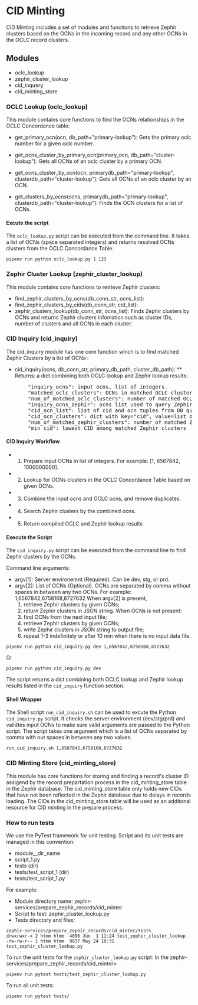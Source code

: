 # CID Minting 

CID Minting includes a set of modules and functions to retrieve Zephir clusters based on the OCNs in the incoming record and any other OCNs in the OCLC record clusters.

## Modules

* oclc_lookup
* zephir_cluster_lookup
* cid_inquery
* cid_minting_store
 
### OCLC Lookup (oclc_lookup)
This module contains core functions to find the OCNs relationships in the OCLC Concordance table:

* get_primary_ocn(ocn, db_path="primary-lookup"):
  Gets the primary oclc number for a given oclc number.

* get_ocns_cluster_by_primary_ocn(primary_ocn, db_path="cluster-lookup"):
  Gets all OCNs of an oclc cluster by a primary OCN.

* get_ocns_cluster_by_ocn(ocn, primarydb_path="primary-lookup", clusterdb_path="cluster-lookup"):
  Gets all OCNs of an oclc cluster by an OCN.

* get_clusters_by_ocns(ocns, primarydb_path="primary-lookup", clusterdb_path="cluster-lookup"):
  Finds the OCN clusters for a list of OCNs.

#### Excute the script
The `oclc_lookup.py` script can be executed from the command line. It takes a list of OCNs (space separated integers) and returns resolved OCNs clusters from the OCLC Concordance Table. 
```
pipenv run python oclc_lookup.py 1 123
```

### Zephir Cluster Lookup (zephir_cluster_lookup)
This module contains core functions to retrieve Zephir clusters:

* find_zephir_clusters_by_ocns(db_conn_str, ocns_list):
* find_zephir_clusters_by_cids(db_conn_str, cid_list):
* zephir_clusters_lookup(db_conn_str, ocns_list):
  Finds Zephir clusters by OCNs and returns Zephir clusters infomation such as cluster IDs, number of clusters and all OCNs in each cluster. 

### CID Inquiry (cid_inquiry)
The cid_inquiry module has one core function which is to find matched Zephir Clusters by a list of OCNs :
* cid_inquiry(ocns, db_conn_str, primary_db_path, cluster_db_path):
** Returns: a dict combining both OCLC lookup and Zephir lookup results:
<pre>
       "inquiry_ocns": input ocns, list of integers.
       "matched_oclc_clusters": OCNs in matched OCLC clusters, list of lists in integers.
       "num_of_matched_oclc_clusters": number of matched OCLC clusters.
       "inquiry_ocns_zephir": ocns list used to query Zephir DB.
       "cid_ocn_list": list of cid and ocn tuples from DB query.
       "cid_ocn_clusters": dict with key="cid", value=list of ocns in the cid cluster
       "num_of_matched_zephir_clusters": number of matched Zephir clusters.
       "min_cid": lowest CID among matched Zephir clusters
</pre>

#### CID Inquiry Workflow

* 1. Prepare input OCNs in list of integers. For example: [1, 6567842, 1000000000].
* 2. Lookup for OCNs clusters in the OCLC Concordance Table based on given OCNs.
* 3. Combine the input ocns and OCLC ocns, and remove duplicates. 
* 4. Search Zephir clusters by the combined ocns. 
* 5. Return compiled OCLC and Zephir lookup results

#### Execute the Script

The `cid_inquiry.py` script can be executed from the command line to find Zephir clusters by the OCNs.

Command line arguments:
* argv[1]: Server environemnt (Required). Can be dev, stg, or prd.
* argv[2]: List of OCNs (Optional).
  OCNs are separated by comma without spaces in between any two OCNs.
  For example: 1,6567842,6758168,8727632
  When argv[2] is present,
    1. retrieve Zephir clusters by given OCNs;
    2. return Zephir clusters in JSON string.
  When OCNs is not present:
    1. find OCNs from the next input file;
    2. retrieve Zephir clusters by given OCNs;
    3. write Zephir clusters in JSON string to output file;
    4. repeat 1-3 indefinitely or after 10 min when there is no input data file. 

```
pipenv run python cid_inquiry.py dev 1,6567842,6758168,8727632
```
Or
```
pipenv run python cid_inquiry.py dev 
```
The script returns a dict combining both OCLC lookup and Zephir lookup results listed in the `cid_inquiry` function section. 

#### Shell Wrapper

The Shell script `run_cid_inquiry.sh` can be used to excute the Python `cid_inquiry.py` script. It checks the server environment (dev/stg/prd) and validtes input OCNs to make sure valid arguments are passed to the Python script. The script takes one argument which is a list of OCNs separated by comma with out spaces in between any two values. 

```
run_cid_inquiry.sh 1,6567842,6758168,8727632
```
### CID Minting Store (cid_minting_store)
This module has core functions for storing and finding a record's cluster ID assigend by the record prepartation process in the cid_minting_store table in the Zephir database. The cid_minting_store table only holds new CIDs that have not been reflected in the Zephir database due to delays in records loading. The CIDs in the cid_minting_store table will be used as an additonal resource for CID minting in the prepare process. 

### How to run tests
We use the PyTest framework for unit testing. 
Script and its unit tests are managed in this convention:

* module__dir_name
* script_1.py
* tests (dir)
* tests/test_script_1 (dir)
* tests/test_script_1.py

For example:
* Module directory name: zephir-services/prepare_zephir_records/cid_minter
* Script to test: zephir_cluster_lookup.py
* Tests directory and files: 
```
zephir-services/prepare_zephir_records/cid_minter/tests
drwxrwxr-x 2 htmm htmm  4096 Jun  1 11:24 test_zephir_cluster_lookup
-rw-rw-r-- 1 htmm htmm  9837 May 24 10:31 test_zephir_cluster_lookup.py
```

To run the unit tests for the `zephir_cluster_lookup.py` script:
In the zephir-services/prepare_zephir_records/cid_minter>

```
pipenv run pytest tests/test_zephir_cluster_lookup.py
```
To run all unit tests:
```
pipenv run pytest tests/
```

